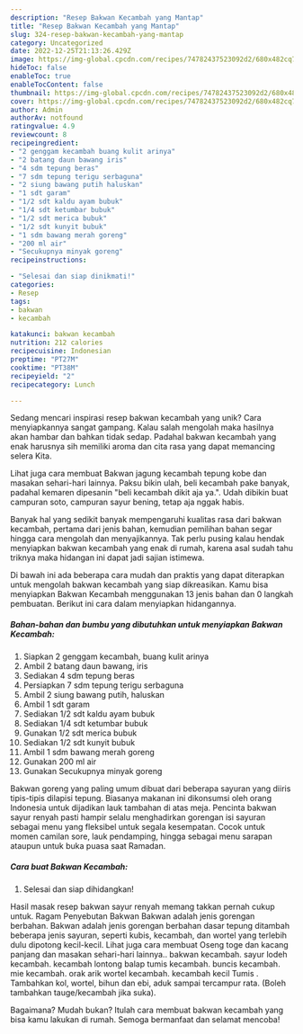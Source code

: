 ```yaml
---
description: "Resep Bakwan Kecambah yang Mantap"
title: "Resep Bakwan Kecambah yang Mantap"
slug: 324-resep-bakwan-kecambah-yang-mantap
category: Uncategorized
date: 2022-12-25T21:13:26.429Z
image: https://img-global.cpcdn.com/recipes/74782437523092d2/680x482cq70/bakwan-kecambah-foto-resep-utama.jpg
hideToc: false
enableToc: true
enableTocContent: false
thumbnail: https://img-global.cpcdn.com/recipes/74782437523092d2/680x482cq70/bakwan-kecambah-foto-resep-utama.jpg
cover: https://img-global.cpcdn.com/recipes/74782437523092d2/680x482cq70/bakwan-kecambah-foto-resep-utama.jpg
author: Admin
authorAv: notfound
ratingvalue: 4.9
reviewcount: 8
recipeingredient:
- "2 genggam kecambah buang kulit arinya"
- "2 batang daun bawang iris"
- "4 sdm tepung beras"
- "7 sdm tepung terigu serbaguna"
- "2 siung bawang putih haluskan"
- "1 sdt garam"
- "1/2 sdt kaldu ayam bubuk"
- "1/4 sdt ketumbar bubuk"
- "1/2 sdt merica bubuk"
- "1/2 sdt kunyit bubuk"
- "1 sdm bawang merah goreng"
- "200 ml air"
- "Secukupnya minyak goreng"
recipeinstructions:

- "Selesai dan siap dinikmati!"
categories:
- Resep
tags:
- bakwan
- kecambah

katakunci: bakwan kecambah 
nutrition: 212 calories
recipecuisine: Indonesian
preptime: "PT27M"
cooktime: "PT38M"
recipeyield: "2"
recipecategory: Lunch

---
```





Sedang mencari inspirasi resep bakwan kecambah yang unik? Cara menyiapkannya sangat gampang. Kalau salah mengolah maka hasilnya akan hambar dan bahkan tidak sedap. Padahal bakwan kecambah yang enak harusnya sih memiliki aroma dan cita rasa yang dapat memancing selera Kita.





Lihat juga cara membuat Bakwan jagung kecambah tepung kobe dan masakan sehari-hari lainnya. Paksu bikin ulah, beli kecambah pake banyak, padahal kemaren dipesanin &#34;beli kecambah dikit aja ya.&#34;. Udah dibikin buat campuran soto, campuran sayur bening, tetap aja nggak habis.

Banyak hal yang sedikit banyak mempengaruhi kualitas rasa dari bakwan kecambah, pertama dari jenis bahan, kemudian pemilihan bahan segar hingga cara mengolah dan menyajikannya. Tak perlu pusing kalau hendak menyiapkan bakwan kecambah yang enak di rumah, karena asal sudah tahu triknya maka hidangan ini dapat jadi sajian istimewa.






Di bawah ini ada beberapa cara mudah dan praktis yang dapat diterapkan untuk mengolah bakwan kecambah yang siap dikreasikan. Kamu bisa menyiapkan Bakwan Kecambah menggunakan 13 jenis bahan dan 0 langkah pembuatan. Berikut ini cara dalam menyiapkan hidangannya.

<!--inarticleads1-->

##### Bahan-bahan dan bumbu yang dibutuhkan untuk menyiapkan Bakwan Kecambah:

1. Siapkan 2 genggam kecambah, buang kulit arinya
1. Ambil 2 batang daun bawang, iris
1. Sediakan 4 sdm tepung beras
1. Persiapkan 7 sdm tepung terigu serbaguna
1. Ambil 2 siung bawang putih, haluskan
1. Ambil 1 sdt garam
1. Sediakan 1/2 sdt kaldu ayam bubuk
1. Sediakan 1/4 sdt ketumbar bubuk
1. Gunakan 1/2 sdt merica bubuk
1. Sediakan 1/2 sdt kunyit bubuk
1. Ambil 1 sdm bawang merah goreng
1. Gunakan 200 ml air
1. Gunakan Secukupnya minyak goreng


Bakwan goreng yang paling umum dibuat dari beberapa sayuran yang diiris tipis-tipis dilapisi tepung. Biasanya makanan ini dikonsumsi oleh orang Indonesia untuk dijadikan lauk tambahan di atas meja. Pencinta bakwan sayur renyah pasti hampir selalu menghadirkan gorengan isi sayuran sebagai menu yang fleksibel untuk segala kesempatan. Cocok untuk momen camilan sore, lauk pendamping, hingga sebagai menu sarapan ataupun untuk buka puasa saat Ramadan. 

<!--inarticleads2-->

##### Cara buat Bakwan Kecambah:


1. Selesai dan siap dihidangkan!

Hasil masak resep bakwan sayur renyah memang takkan pernah cukup untuk. Ragam Penyebutan Bakwan Bakwan adalah jenis gorengan berbahan. Bakwan adalah jenis gorengan berbahan dasar tepung ditambah beberapa jenis sayuran, seperti kubis, kecambah, dan wortel yang terlebih dulu dipotong kecil-kecil. Lihat juga cara membuat Oseng toge dan kacang panjang dan masakan sehari-hari lainnya.. bakwan kecambah. sayur lodeh kecambah. kecambah lontong balap tumis kecambah. buncis kecambah. mie kecambah. orak arik wortel kecambah. kecambah kecil Tumis . Tambahkan kol, wortel, bihun dan ebi, aduk sampai tercampur rata. (Boleh tambahkan tauge/kecambah jika suka). 

Bagaimana? Mudah bukan? Itulah cara membuat bakwan kecambah yang bisa kamu lakukan di rumah. Semoga bermanfaat dan selamat mencoba!
